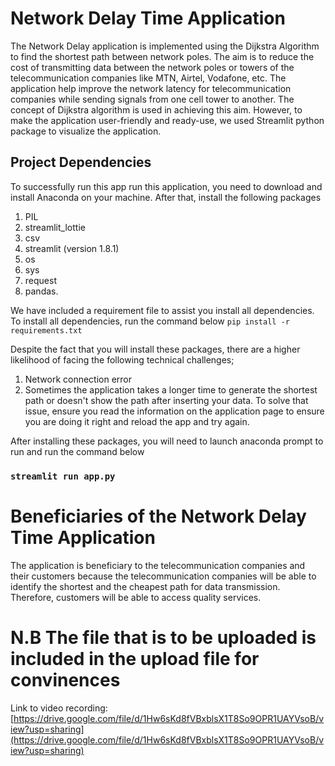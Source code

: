 # Network Delay Time Application 

The Network Delay application is implemented using the Dijkstra Algorithm to find the shortest path
between network poles. The aim is to reduce the cost of transmitting data between the network poles
or towers of the telecommunication companies like MTN, Airtel, Vodafone, etc. 
The application help improve the network latency for telecommunication companies while sending signals
from one cell tower to another.
The concept of Dijkstra algorithm is used in achieving this aim. However, to make the application user-friendly and ready-use, we
used Streamlit python package to visualize the application.

## Project Dependencies
To successfully run this app run this application, you need to download and install Anaconda on your machine. 
After that, install the following packages
1. PIL
2. streamlit_lottie
3. csv
4. streamlit (version  1.8.1)
5. os
6. sys
7. request
8. pandas.

We have included a requirement file to assist you install all dependencies. To install all dependencies, run the command below
`pip install -r requirements.txt`

Despite the fact that you will install these packages, there are a higher likelihood of facing the following technical challenges;
1. Network connection error
2. Sometimes the application takes a longer time to generate the shortest path or doesn't show the path after inserting your data.
    To solve that issue, ensure you read the information on the application  page to ensure you are doing it right and reload the app and try again.


After installing these packages, you will need to launch anaconda prompt to run and run the command below
### `streamlit run app.py`


# Beneficiaries of the Network Delay Time Application
The application is beneficiary to the telecommunication companies and their customers because
the telecommunication companies will be able to identify the shortest and the cheapest path for 
data transmission. Therefore, customers will be able to access quality services.

# N.B The file that is to be uploaded is included in the upload file for convinences

Link to video recording: [https://drive.google.com/file/d/1Hw6sKd8fVBxblsX1T8So9OPR1UAYVsoB/view?usp=sharing](https://drive.google.com/file/d/1Hw6sKd8fVBxblsX1T8So9OPR1UAYVsoB/view?usp=sharing)
